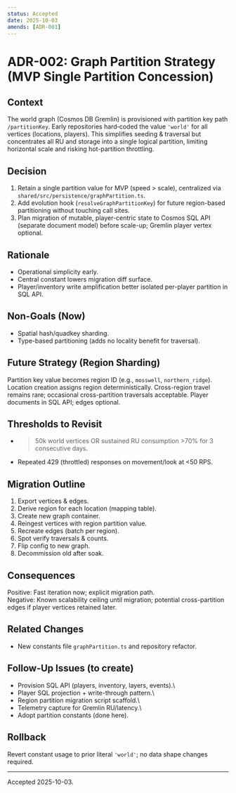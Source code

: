 ```yaml
---
status: Accepted
date: 2025-10-03
amends: [ADR-001]
---
```


# ADR-002: Graph Partition Strategy (MVP Single Partition Concession)

## Context

The world graph (Cosmos DB Gremlin) is provisioned with partition key path `/partitionKey`. Early repositories hard‑coded the value `'world'` for all vertices (locations, players). This simplifies seeding & traversal but concentrates all RU and storage into a single logical partition, limiting horizontal scale and risking hot-partition throttling.

## Decision

1. Retain a single partition value for MVP (speed > scale), centralized via `shared/src/persistence/graphPartition.ts`.
2. Add evolution hook (`resolveGraphPartitionKey`) for future region-based partitioning without touching call sites.
3. Plan migration of mutable, player-centric state to Cosmos SQL API (separate document model) before scale-up; Gremlin player vertex optional.

## Rationale

- Operational simplicity early.
- Central constant lowers migration diff surface.
- Player/inventory write amplification better isolated per-player partition in SQL API.

## Non-Goals (Now)

- Spatial hash/quadkey sharding.
- Type-based partitioning (adds no locality benefit for traversal).

## Future Strategy (Region Sharding)

Partition key value becomes region ID (e.g., `mosswell`, `northern_ridge`). Location creation assigns region deterministically. Cross-region travel remains rare; occasional cross-partition traversals acceptable. Player documents in SQL API; edges optional.

## Thresholds to Revisit

- > 50k world vertices OR sustained RU consumption >70% for 3 consecutive days.
- Repeated 429 (throttled) responses on movement/look at <50 RPS.

## Migration Outline

1. Export vertices & edges.
2. Derive region for each location (mapping table).
3. Create new graph container.
4. Reingest vertices with region partition value.
5. Recreate edges (batch per region).
6. Spot verify traversals & counts.
7. Flip config to new graph.
8. Decommission old after soak.

## Consequences

Positive: Fast iteration now; explicit migration path.\
Negative: Known scalability ceiling until migration; potential cross-partition edges if player vertices retained later.

## Related Changes

- New constants file `graphPartition.ts` and repository refactor.

## Follow-Up Issues (to create)

- Provision SQL API (players, inventory, layers, events).\
- Player SQL projection + write-through pattern.\
- Region partition migration script scaffold.\
- Telemetry capture for Gremlin RU/latency.\
- Adopt partition constants (done here).

## Rollback

Revert constant usage to prior literal `'world'`; no data shape changes required.

---

Accepted 2025-10-03.
